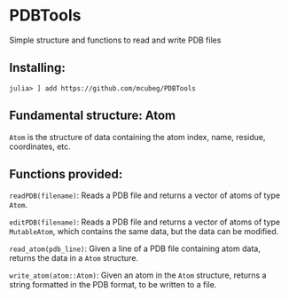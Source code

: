 # PDBTools
Simple structure and functions to read and write PDB files

## Installing:

```
julia> ] add https://github.com/mcubeg/PDBTools
```

## Fundamental structure: Atom

`Atom` is the structure of data containing the atom index, name,
residue, coordinates, etc.

## Functions provided:

`readPDB(filename)`: Reads a PDB file and returns a vector of atoms of
type `Atom`.

`editPDB(filename)`: Reads a PDB file and returns a vector of atoms
of type `MutableAtom`, which contains the same data, but the data can be
modified.

`read_atom(pdb_line)`: Given a line of a PDB file containing atom data,
returns the data in a `Atom` structure.

`write_atom(atom::Atom)`: Given an atom in the `Atom` structure, returns
a string formatted in the PDB format, to be written to a file. 




